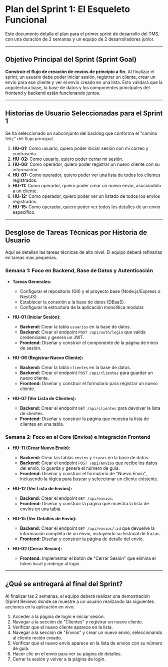 # Plan del Sprint 1: El Esqueleto Funcional

Este documento detalla el plan para el primer sprint de desarrollo del TMS, con una duración de 2 semanas y un equipo de 2 desarrolladores junior.

---

## Objetivo Principal del Sprint (Sprint Goal)

**Construir el flujo de creación de envíos de principio a fin.** Al finalizar el sprint, un usuario debe poder iniciar sesión, registrar un cliente, crear un envío para ese cliente y ver el envío creado en una lista. Esto validará que la arquitectura base, la base de datos y los componentes principales del frontend y backend están funcionando juntos.

---

## Historias de Usuario Seleccionadas para el Sprint 1

Se ha seleccionado un subconjunto del backlog que conforma el "camino feliz" del flujo principal.

1.  **HU-01:** Como usuario, quiero poder iniciar sesión con mi correo y contraseña.
2.  **HU-02:** Como usuario, quiero poder cerrar mi sesión.
3.  **HU-06:** Como operador, quiero poder registrar un nuevo cliente con su información.
4.  **HU-07:** Como operador, quiero poder ver una lista de todos los clientes registrados.
5.  **HU-11:** Como operador, quiero poder crear un nuevo envío, asociándolo a un cliente.
6.  **HU-12:** Como operador, quiero poder ver un listado de todos los envíos registrados.
7.  **HU-15:** Como operador, quiero poder ver todos los detalles de un envío específico.

---

## Desglose de Tareas Técnicas por Historia de Usuario

Aquí se detallan las tareas técnicas de alto nivel. El equipo deberá refinarlas en tareas más pequeñas.

### Semana 1: Foco en Backend, Base de Datos y Autenticación

*   **Tareas Generales:**
    *   Configurar el repositorio (Git) y el proyecto base (Node.js/Express o NestJS).
    *   Establecer la conexión a la base de datos (DBaaS).
    *   Configurar la estructura de la aplicación monolítica modular.

*   **HU-01 (Iniciar Sesión):**
    *   **Backend:** Crear la tabla `usuarios` en la base de datos.
    *   **Backend:** Crear el endpoint `POST /api/auth/login` que valida credenciales y genera un JWT.
    *   **Frontend:** Diseñar y construir el componente de la página de inicio de sesión.

*   **HU-06 (Registrar Nuevo Cliente):**
    *   **Backend:** Crear la tabla `clientes` en la base de datos.
    *   **Backend:** Crear el endpoint `POST /api/clientes` para guardar un nuevo cliente.
    *   **Frontend:** Diseñar y construir el formulario para registrar un nuevo cliente.

*   **HU-07 (Ver Lista de Clientes):**
    *   **Backend:** Crear el endpoint `GET /api/clientes` para devolver la lista de clientes.
    *   **Frontend:** Diseñar y construir la página que muestra la lista de clientes en una tabla.

### Semana 2: Foco en el Core (Envíos) e Integración Frontend

*   **HU-11 (Crear Nuevo Envío):**
    *   **Backend:** Crear las tablas `envios` y `trazas` en la base de datos.
    *   **Backend:** Crear el endpoint `POST /api/envios` que recibe los datos del envío, lo guarda y genera el número de guía.
    *   **Frontend:** Diseñar y construir el formulario de "Nuevo Envío", incluyendo la lógica para buscar y seleccionar un cliente existente.

*   **HU-12 (Ver Lista de Envíos):**
    *   **Backend:** Crear el endpoint `GET /api/envios`.
    *   **Frontend:** Diseñar y construir la página que muestra la lista de envíos en una tabla.

*   **HU-15 (Ver Detalles de Envío):**
    *   **Backend:** Crear el endpoint `GET /api/envios/:id` que devuelve la información completa de un envío, incluyendo su historial de trazas.
    *   **Frontend:** Diseñar y construir la página de detalle del envío.

*   **HU-02 (Cerrar Sesión):**
    *   **Frontend:** Implementar el botón de "Cerrar Sesión" que elimina el token local y redirige al login.

---

## ¿Qué se entregará al final del Sprint?

Al finalizar las 2 semanas, el equipo deberá realizar una demostración (Sprint Review) donde se muestre a un usuario realizando las siguientes acciones en la aplicación en vivo:

1.  Acceder a la página de login e iniciar sesión.
2.  Navegar a la sección de "Clientes" y registrar un nuevo cliente.
3.  Verificar que el nuevo cliente aparece en la lista.
4.  Navegar a la sección de "Envíos" y crear un nuevo envío, seleccionando al cliente recién creado.
5.  Verificar que el nuevo envío aparece en la lista de envíos con su número de guía.
6.  Hacer clic en el envío para ver su página de detalles.
7.  Cerrar la sesión y volver a la página de login.
